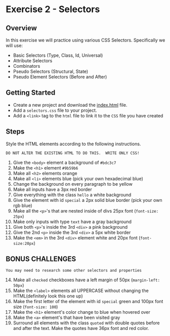 # Exercise 2 - Selectors

## Overview
In this exercise we will practice using various CSS Selectors. Specifically we will use: 
* Basic Selectors (Type, Class, Id, Universal)
* Attribute Selectors
* Combinators
* Pseudo Selectors (Structural, State)
* Pseudo Element Selectors (Before and After)

## Getting Started
* Create a new project and download the [index.html](index.html) file.
* Add a `selectors.css` file to your project.
* Add a `<link>` tag to the `html` file to link it to the `CSS` file you have created


## Steps
Style the HTML elements according to the following instructions. 

~~~ 
DO NOT ALTER THE EXISTING HTML TO DO THIS.  WRITE ONLY CSS! 
~~~

1. Give the `<body>` element a background of `#bdc3c7`
2. Make the `<h1>` element `#9b59b6`
3. Make all `<h2>` elements orange
4. Make all `<li>` elements blue (pick your own hexadecimal blue)
5. Change the background on every paragraph to be yellow
6. Make all inputs have a 3px red border
7. Give everything with the class `hello` a white background
8. Give the element with id `special` a 2px solid blue border (pick your own rgb blue)
9. Make all the `<p>`'s that are nested inside of divs 25px font (`font-size: 25px`)
10. Make only inputs with type `text` have a gray background
11. Give both `<p>`'s inside the 3rd `<div>` a pink background
12. Give the 2nd `<p>` inside the 3rd `<div>` a 5px white border
13. Make the `<em>` in the 3rd `<div>` element white and 20px font (`font-size:20px`)


## BONUS CHALLENGES
~~~
You may need to research some other selectors and properties
~~~

14. Make all `checked` checkboxes have a left margin of 50px (`margin-left: 50px`)
15. Make the `<label>` elements all UPPERCASE without changing the HTML(definitely look this one up)
16. Make the first letter of the element with id `special` green and 100px font size (`font-size: 100`)
17. Make the `<h1>` element's color change to blue when hovered over
18. Make the `<a>` element's that have been visited gray
19. Surround all elements with the class `quoted` with double quotes before and after the text. Make the quotes have 36px font and red color.




